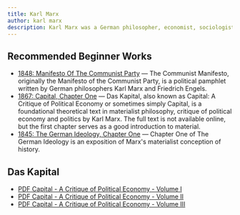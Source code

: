 ```yaml
---
title: Karl Marx
author: karl marx
description: Karl Marx was a German philosopher, economist, sociologist, historian, journalist, and revolutionary socialist. He was best known for his contributions to the theory of communism, which he developed with Friedrich Engels. 
---
```


## Recommended Beginner Works

- [1848: Manifesto Of The Communist Party](/archives/1848-communist-manifesto/) — The Communist Manifesto, originally the Manifesto of the Communist Party, is a political pamphlet written by German philosophers Karl Marx and Friedrich Engels. 
- [1867: Capital, Chapter One](1867-capital-volume-one/chapter01/) — 
  Das Kapital, also known as Capital: A Critique of Political Economy or sometimes simply Capital, is a foundational theoretical text in materialist philosophy, critique of political economy and politics by Karl Marx. The full text is not available online, but the first chapter serves as a good introduction to material.
- [1845: The German Ideology, Chapter One](/archives/marx/1845-german-ideology/chapter01/) — Chapter One of The German Ideology is an exposition of Marx's materialist conception of history.

## Das Kapital

- [<span class="badge">PDF</span> Capital - A Critique of Political Economy - Volume I](https://www.marxists.org/archive/marx/works/download/pdf/Capital-Volume-I.pdf )
- [<span class="badge">PDF</span> Capital - A Critique of Political Economy - Volume II](https://www.marxists.org/archive/marx/works/download/pdf/Capital-Volume-II.pdf)
- [<span class="badge">PDF</span> Capital - A Critique of Political Economy - Volume III](https://www.marxists.org/archive/marx/works/download/pdf/Capital-Volume-III.pdf)